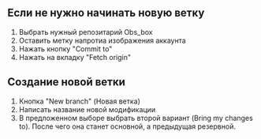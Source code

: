 ## Если не нужно начинать новую ветку
1. Выбрать нужный репозитарий Obs_box
2. Оставить метку напротиа изображения аккаунта
3. Нажать кнопку "Commit to"
4. Нажать на вкладку "Fetch origin"

## Создание новой ветки
1. Кнопка "New  branch" (Новая ветка)
2. Написать название новой модификации
3. В предложенном выборе выбрать второй вариант (Bring my changes to). После чего она станет основной, а предыдущая резервной.